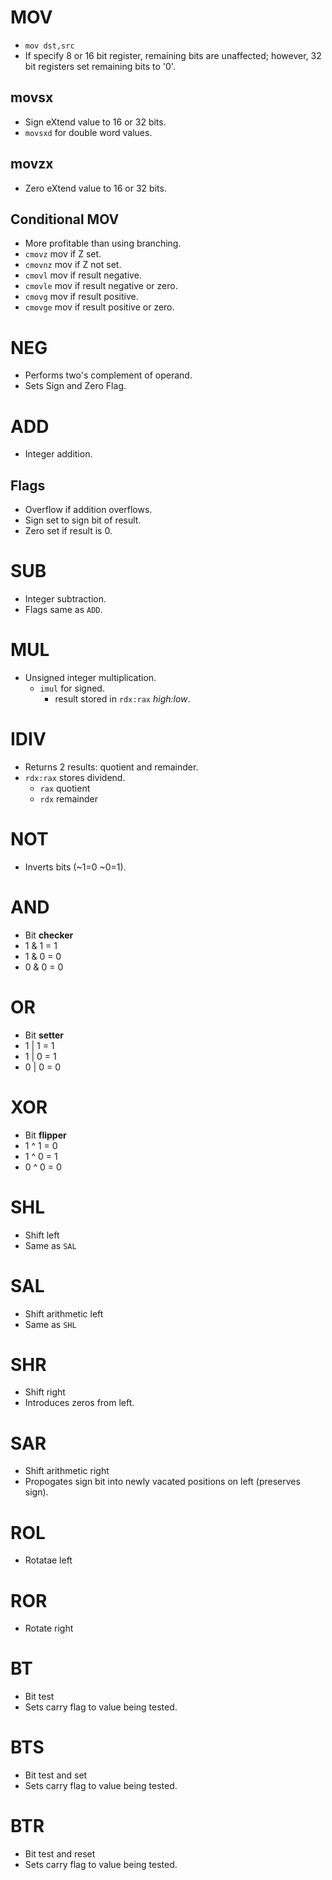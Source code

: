 <!--
  Author: NE- https://github.com/NE-
  Date: 2022 July 12
  Purpose: General notes for the x86-64 instructions.
-->

# MOV
- `mov dst,src`
- If specify 8 or 16 bit register, remaining bits are unaffected; however, 32 bit registers set remaining bits to '0'.
## movsx
- Sign eXtend value to 16 or 32 bits.
- `movsxd` for double word values.
## movzx
- Zero eXtend value to 16 or 32 bits.

## Conditional MOV
- More profitable than using branching.
- `cmovz` mov if Z set.
- `cmovnz` mov if Z not set.
- `cmovl` mov if result negative.
- `cmovle` mov if result negative or zero.
- `cmovg` mov if result positive.
- `cmovge` mov if result positive or zero.

# NEG
- Performs two's complement of operand.
- Sets Sign and Zero Flag.

# ADD
- Integer addition.
## Flags 
- Overflow if addition overflows.
- Sign set to sign bit of result.
- Zero set if result is 0.
# SUB
- Integer subtraction.
- Flags same as `ADD`.
# MUL
- Unsigned integer multiplication.
  - `imul` for signed.
    - result stored in `rdx:rax` *high:low*.
# IDIV
- Returns 2 results: quotient and remainder.
- `rdx:rax` stores dividend.
  - `rax` quotient
  - `rdx` remainder
# NOT
- Inverts bits (~1=0 ~0=1).
# AND
- Bit **checker**
- 1 & 1 = 1
- 1 & 0 = 0
- 0 & 0 = 0
# OR
- Bit **setter**
- 1 | 1 = 1
- 1 | 0 = 1
- 0 | 0 = 0
# XOR
- Bit **flipper**
- 1 ^ 1 = 0
- 1 ^ 0 = 1
- 0 ^ 0 = 0
# SHL
- Shift left
- Same as `SAL`
# SAL
- Shift arithmetic left
- Same as `SHL`
# SHR
- Shift right
- Introduces zeros from left.
# SAR
- Shift arithmetic right
- Propogates sign bit into newly vacated positions on left (preserves sign).
# ROL
- Rotatae left
# ROR
- Rotate right
# BT
- Bit test
- Sets carry flag to value being tested.
# BTS
- Bit test and set
- Sets carry flag to value being tested.
# BTR
- Bit test and reset
- Sets carry flag to value being tested.
